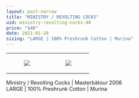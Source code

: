 ```yaml
---
layout: post-narrow
title: "MINISTRY / REVOLTING COCKS"
uid: ministry-revolting-cocks-40
price: "$40"
date: 2021-01-28
sizing: "LARGE | 100% Preshrunk Cotton | Murina"
---
```




<table style="width:100%;"><tr><td style="vertical-align:top;">
      <figure class="tmblr-full" data-orig-height="2048" data-orig-width="1365" data-orig-src="https://concertshirts.netlify.app/shirts/0327/0327-01.jpg"><img src="https://64.media.tumblr.com/992c45104e95ea2a5b267f1294d80a90/2f40465e6a0ef294-54/s540x810/2e91c5b2c41e1a38a2c8ebfc5371dd877e63e5fd.jpg" data-orig-height="2048" data-orig-width="1365" data-orig-src="https://concertshirts.netlify.app/shirts/0327/0327-01.jpg"/></figure></td>
    <td style="vertical-align:top;">
      <figure class="tmblr-full" data-orig-height="2048" data-orig-width="1365" data-orig-src="https://concertshirts.netlify.app/shirts/0327/0327-02.jpg"><img src="https://64.media.tumblr.com/150ca4d39684000c6e7da54e36bc50ce/2f40465e6a0ef294-74/s540x810/53f732343a9b5b714ef759496a443113b3aa2144.jpg" data-orig-height="2048" data-orig-width="1365" data-orig-src="https://concertshirts.netlify.app/shirts/0327/0327-02.jpg"/></figure></td>
  </tr></table><p>
  Ministry / Revolting Cocks | Masterbätour 2006<br/>LARGE | 100% Preshrunk Cotton | Murina
</p>
